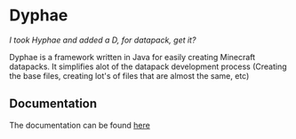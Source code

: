 # Dyphae
*I took Hyphae and added a D, for datapack, get it?*

Dyphae is a framework written in Java for easily creating Minecraft datapacks.
It simplifies alot of the datapack development process (Creating the base files, creating lot's of files that are almost the same, etc)

## Documentation
The documentation can be found [here](https://dyphae.github.io/Documentation/)
